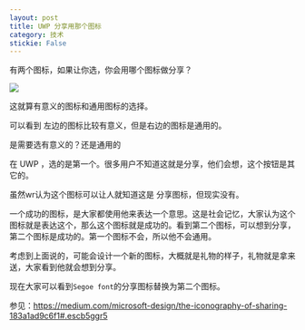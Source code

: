 ```yaml
---
layout: post
title: UWP 分享用那个图标 
category: 技术 
stickie: False
---
```


有两个图标，如果让你选，你会用哪个图标做分享？

![](http://7xqpl8.com1.z0.glb.clouddn.com/1-TqFrTQhRzRVtGy2JGS29YA.png)

<!--more-->

<!-- 翻译 -->

<div id="toc"></div>

这就算有意义的图标和通用图标的选择。

可以看到 左边的图标比较有意义，但是右边的图标是通用的。

是需要选有意义的？还是通用的

在 UWP ，选的是第一个。很多用户不知道这就是分享，他们会想，这个按钮是其它的。

虽然wr认为这个图标可以让人就知道这是 分享图标，但现实没有。

一个成功的图标，是大家都使用他来表达一个意思。这是社会记忆，大家认为这个图标就是表达这个，那么这个图标就是成功的。看到第二个图标，可以想到分享，第二个图标是成功的。第一个图标不会，所以他不会通用。

考虑到上面说的，可能会设计一个新的图标，大概就是礼物的样子，礼物就是拿来送，大家看到他就会想到分享。

现在大家可以看到`Segoe font`的分享图标替换为第二个图标。

参见：https://medium.com/microsoft-design/the-iconography-of-sharing-183a1ad9c6f1#.escb5ggr5

 
